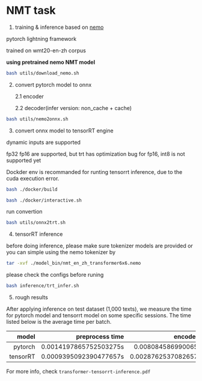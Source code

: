 # NMT task

1. training & inference based on [nemo](https://github.com/NVIDIA/NeMo)

  pytorch lightning framework

  trained on wmt20-en-zh corpus

  **using pretrained nemo NMT model**

```bash
bash utils/download_nemo.sh
```

2. convert pytorch model to onnx

    2.1 encoder

    2.2 decoder(infer version: non_cache + cache)

```bash
bash utils/nemo2onnx.sh
```

3. convert onnx model to tensorRT engine

  dynamic inputs are supported

  fp32 fp16 are supported, but trt has optimization bug for fp16, int8 is not supported yet

  Dockder env is recommanded for runting tensorrt inference, due to the cuda execution error.

```bash
bash ./docker/build
```

```bash
bash ./docker/interactive.sh
```

  run convertion

```bash
bash utils/onnx2trt.sh
```

4. tensorRT inference

  before doing inference, please make sure tokenizer models are provided or you can simple using the nemo tokenizer by 

```bash
tar -xvf ./model_bin/nmt_en_zh_transformer6x6.nemo
```

  please check the configs before runing

```bash
bash inference/trt_infer.sh
```

5. rough results

After applying inference on test dataset (1,000 texts), we measure the time for pytorch model and tensorrt model on some specific sessions. The time listed below is the average time per batch.

|model|preprocess time|encoder time|generator time|postprocess time|total latency|
|---:|---:|---:|---:|---:|---:|
|pytorch|0.0014197865752503275s|0.008084586990065873s|0.41727768997102976s|0.0016448273165151476s|435.9568956270814s|
|tensorRT|0.0009395092390477657s|0.0028762537082657217s|0.20571816717181354s|0.0017853414667770267s|211.64874472934753s|

For more info, check `transformer-tensorrt-inference.pdf`
